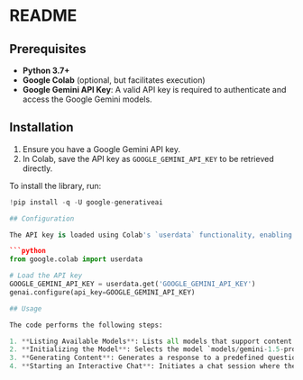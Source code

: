 # README


## Prerequisites

- **Python 3.7+**
- **Google Colab** (optional, but facilitates execution)
- **Google Gemini API Key**: A valid API key is required to authenticate and access the Google Gemini models.

## Installation

1. Ensure you have a Google Gemini API key.
2. In Colab, save the API key as `GOOGLE_GEMINI_API_KEY` to be retrieved directly.

To install the library, run:

```python
!pip install -q -U google-generativeai

## Configuration

The API key is loaded using Colab's `userdata` functionality, enabling secure authentication. Here’s how to configure the API key:

```python
from google.colab import userdata

# Load the API key
GOOGLE_GEMINI_API_KEY = userdata.get('GOOGLE_GEMINI_API_KEY')
genai.configure(api_key=GOOGLE_GEMINI_API_KEY)

## Usage

The code performs the following steps:

1. **Listing Available Models**: Lists all models that support content generation, displaying their identifiers.
2. **Initializing the Model**: Selects the model `models/gemini-1.5-pro-latest` for response generation.
3. **Generating Content**: Generates a response to a predefined question ("Who created the Gemini AI models?").
4. **Starting an Interactive Chat**: Initiates a chat session where the user can send messages to the model until the command "exit" is typed.
